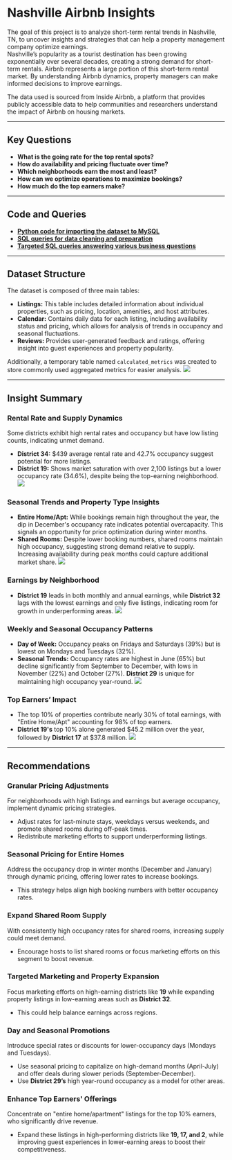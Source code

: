 # Nashville Airbnb Insights

The goal of this project is to analyze short-term rental trends in Nashville, TN, to uncover insights and strategies that can help a property management company optimize earnings.  
Nashville’s popularity as a tourist destination has been growing exponentially over several decades, creating a strong demand for short-term rentals. Airbnb represents a large portion of this short-term rental market. By understanding Airbnb dynamics, property managers can make informed decisions to improve earnings.

The data used is sourced from Inside Airbnb, a platform that provides publicly accessible data to help communities and researchers understand the impact of Airbnb on housing markets.

---

## Key Questions

- **What is the going rate for the top rental spots?**
- **How do availability and pricing fluctuate over time?**
- **Which neighborhoods earn the most and least?**
- **How can we optimize operations to maximize bookings?**
- **How much do the top earners make?**

---

## Code and Queries

- **[Python code for importing the dataset to MySQL](https://github.com/jonwpen/Nashville-Airbnb/tree/master/python%20scripts)**  
- **[SQL queries for data cleaning and preparation](https://github.com/jonwpen/Nashville-Airbnb/tree/master/cleaning%20SQL%20script)**  
- **[Targeted SQL queries answering various business questions](https://github.com/jonwpen/Nashville-Airbnb/tree/master/analysis%20SQL%20scripts)**  

---

## Dataset Structure

The dataset is composed of three main tables:  

- **Listings:** This table includes detailed information about individual properties, such as pricing, location, amenities, and host attributes.
- **Calendar:** Contains daily data for each listing, including availability status and pricing, which allows for analysis of trends in occupancy and seasonal fluctuations.
- **Reviews:** Provides user-generated feedback and ratings, offering insight into guest experiences and property popularity.

Additionally, a temporary table named `calculated_metrics` was created to store commonly used aggregated metrics for easier analysis.
![](https://github.com/jonwpen/Nashville-Airbnb/blob/master/images/airbnb_erd.png)

---

## Insight Summary

### Rental Rate and Supply Dynamics

Some districts exhibit high rental rates and occupancy but have low listing counts, indicating unmet demand.  
- **District 34:** $439 average rental rate and 42.7% occupancy suggest potential for more listings.  
- **District 19:** Shows market saturation with over 2,100 listings but a lower occupancy rate (34.6%), despite being the top-earning neighborhood.
![](https://github.com/jonwpen/Nashville-Airbnb/blob/master/images/question_1.png)

### Seasonal Trends and Property Type Insights

- **Entire Home/Apt:** While bookings remain high throughout the year, the dip in December's occupancy rate indicates potential overcapacity. This signals an opportunity for price optimization during winter months.
- **Shared Rooms:** Despite lower booking numbers, shared rooms maintain high occupancy, suggesting strong demand relative to supply. Increasing availability during peak months could capture additional market share.
![](https://github.com/jonwpen/Nashville-Airbnb/blob/master/images/question_2.png)

### Earnings by Neighborhood

- **District 19** leads in both monthly and annual earnings, while **District 32** lags with the lowest earnings and only five listings, indicating room for growth in underperforming areas.
![](https://github.com/jonwpen/Nashville-Airbnb/blob/master/images/question_3.png)

### Weekly and Seasonal Occupancy Patterns

- **Day of Week:** Occupancy peaks on Fridays and Saturdays (39%) but is lowest on Mondays and Tuesdays (32%).
- **Seasonal Trends:** Occupancy rates are highest in June (65%) but decline significantly from September to December, with lows in November (22%) and October (27%). **District 29** is unique for maintaining high occupancy year-round.
![](https://github.com/jonwpen/Nashville-Airbnb/blob/master/images/question_4.png)

### Top Earners’ Impact

- The top 10% of properties contribute nearly 30% of total earnings, with "Entire Home/Apt" accounting for 98% of top earners.
- **District 19's** top 10% alone generated $45.2 million over the year, followed by **District 17** at $37.8 million.
![](https://github.com/jonwpen/Nashville-Airbnb/blob/master/images/question_5.png)

---

## Recommendations

### **Granular Pricing Adjustments**

For neighborhoods with high listings and earnings but average occupancy, implement dynamic pricing strategies.  
- Adjust rates for last-minute stays, weekdays versus weekends, and promote shared rooms during off-peak times.
- Redistribute marketing efforts to support underperforming listings.

### **Seasonal Pricing for Entire Homes**

Address the occupancy drop in winter months (December and January) through dynamic pricing, offering lower rates to increase bookings.  
- This strategy helps align high booking numbers with better occupancy rates.

### **Expand Shared Room Supply**

With consistently high occupancy rates for shared rooms, increasing supply could meet demand.  
- Encourage hosts to list shared rooms or focus marketing efforts on this segment to boost revenue.

### **Targeted Marketing and Property Expansion**

Focus marketing efforts on high-earning districts like **19** while expanding property listings in low-earning areas such as **District 32**.  
- This could help balance earnings across regions.

### **Day and Seasonal Promotions**

Introduce special rates or discounts for lower-occupancy days (Mondays and Tuesdays).  
- Use seasonal pricing to capitalize on high-demand months (April-July) and offer deals during slower periods (September-December).  
- Use **District 29’s** high year-round occupancy as a model for other areas.

### **Enhance Top Earners' Offerings**

Concentrate on "entire home/apartment" listings for the top 10% earners, who significantly drive revenue.  
- Expand these listings in high-performing districts like **19, 17, and 2**, while improving guest experiences in lower-earning areas to boost their competitiveness.

